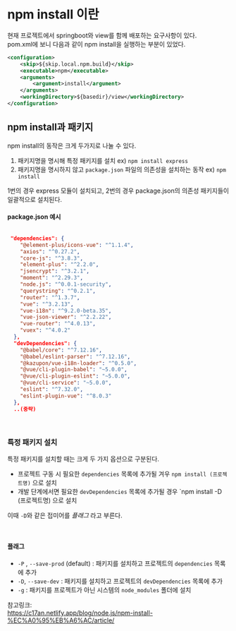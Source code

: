 # npm install 이란

현재 프로젝트에서 springboot와 view를 함께 배포하는 요구사항이 있다.   
pom.xml에 보니 다음과 같이 npm install을 실행하는 부분이 있었다.

```xml
<configuration>
	<skip>${skip.local.npm.build}</skip>
	<executable>npm</executable>
	<arguments>
		<argument>install</argument>
	</arguments>
	<workingDirectory>${basedir}/view</workingDirectory>
</configuration>

```

## npm install과 패키지

npm install의 동작은 크게 두가지로 나눌 수 있다. 
1. 패키지명을 명시해 특정 패키지를 설치  ex) `npm install express`
2. 패키지명을 명시하지 않고 `package.json` 파일의 의존성을 설치하는 동작 ex) `npm install`

1번의 경우 express 모듈이 설치되고, 2번의 경우 package.json의 의존성 패키지들이 일괄적으로 설치된다. 

#### package.json 예시

```json

 "dependencies": {
    "@element-plus/icons-vue": "^1.1.4",
    "axios": "^0.27.2",
    "core-js": "^3.8.3",
    "element-plus": "^2.2.0",
    "jsencrypt": "^3.2.1",
    "moment": "^2.29.3",
    "node.js": "^0.0.1-security",
    "querystring": "^0.2.1",
    "router": "^1.3.7",
    "vue": "^3.2.13",
    "vue-i18n": "^9.2.0-beta.35",
    "vue-json-viewer": "^2.2.22",
    "vue-router": "^4.0.13",
    "vuex": "^4.0.2"
  },
  "devDependencies": {
    "@babel/core": "^7.12.16",
    "@babel/eslint-parser": "^7.12.16",
    "@kazupon/vue-i18n-loader": "^0.5.0",
    "@vue/cli-plugin-babel": "~5.0.0",
    "@vue/cli-plugin-eslint": "~5.0.0",
    "@vue/cli-service": "~5.0.0",
    "eslint": "^7.32.0",
    "eslint-plugin-vue": "^8.0.3"
  },
  ..(중략)

```

</br>

### 특정 패키지 설치

특정 패키지를 설치할 때는 크게 두 가지 옵션으로 구분된다. 

*  프로젝트 구동 시 필요한 `dependencies` 목록에 추가될 겨우 `npm install (프로젝트명)` 으로 설치
*  개발 단계에서면 필요한 `devDependencies` 목록에 추가될 경우 `npm install -D (프로젝트명) 으로 설치

이때 `-D`와 같은 접미어를 *플래그* 라고 부른다. 

</br>

#### 플래그
* `-P` , `--save-prod` (default) : 패키지를 설치하고 프로젝트의 `dependencies` 목록에 추가
* `-D`, `--save-dev` : 패키지를 설치하고 프로젝트의 `devDependencies` 목록에 추가
* `-g` : 패키지를 프로젝트가 아닌 시스템의 `node_modules` 폴더에 설치


참고링크:   
https://c17an.netlify.app/blog/node.js/npm-install-%EC%A0%95%EB%A6%AC/article/
